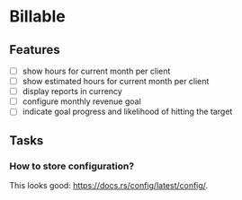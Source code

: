 # Billable

## Features

- [ ] show hours for current month per client
- [ ] show estimated hours for current month per client
- [ ] display reports in currency
- [ ] configure monthly revenue goal
- [ ] indicate goal progress and likelihood of hitting the target

## Tasks

### How to store configuration?

This looks good: https://docs.rs/config/latest/config/.
